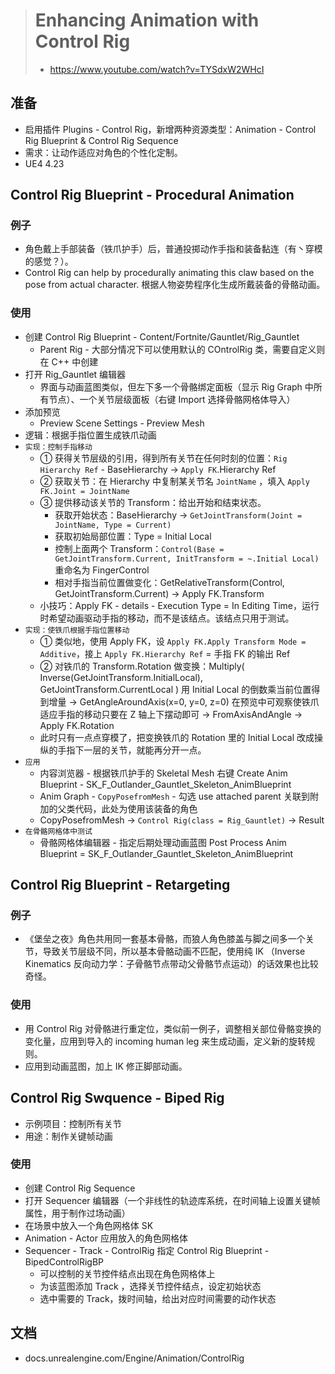 > # Enhancing Animation with Control Rig
> * https://www.youtube.com/watch?v=TYSdxW2WHcI

## 准备
* 启用插件 Plugins - Control Rig，新增两种资源类型：Animation - Control Rig Blueprint & Control Rig Sequence
* 需求：让动作适应对角色的个性化定制。
* UE4 4.23

## Control Rig Blueprint - Procedural Animation
### 例子
* 角色戴上手部装备（铁爪护手）后，普通投掷动作手指和装备黏连（有丶穿模的感觉？）。
* Control Rig can help by procedurally animating this claw based on the pose from actual character. 根据人物姿势程序化生成所戴装备的骨骼动画。
### 使用
* 创建 Control Rig Blueprint - Content/Fortnite/Gauntlet/Rig_Gauntlet
  * Parent Rig - 大部分情况下可以使用默认的 COntrolRig 类，需要自定义则在 C++ 中创建
* 打开 Rig_Gauntlet 编辑器
  * 界面与动画蓝图类似，但左下多一个骨骼绑定面板（显示 Rig Graph 中所有节点）、一个关节层级面板（右键 Import 选择骨骼网格体导入）
* 添加预览
  * Preview Scene Settings - Preview Mesh
* 逻辑：根据手指位置生成铁爪动画
* `实现：控制手指移动`
  * ① 获得关节层级的引用，得到所有关节在任何时刻的位置：`Rig Hierarchy Ref` - BaseHierarchy -> `Apply FK`.Hierarchy Ref
  * ② 获取关节：在 Hierarchy 中复制某关节名 `JointName` ，填入 `Apply FK.Joint = JointName`
  * ③ 提供移动该关节的 Transform：给出开始和结束状态。
    * 获取开始状态：BaseHierarchy -> `GetJointTransform(Joint = JointName, Type = Current)`
    * 获取初始局部位置：Type = Initial Local
    * 控制上面两个 Transform：`Control(Base = GetJointTransform.Current, InitTransform = ~.Initial Local)` 重命名为 FingerControl
    * 相对手指当前位置做变化：GetRelativeTransform(Control, GetJointTransform.Current) -> Apply FK.Transform
  * 小技巧：Apply FK - details - Execution Type = In Editing Time，运行时希望动画驱动手指的移动，而不是该结点。该结点只用于测试。
* `实现：使铁爪根据手指位置移动`
  * ① 类似地，使用 Apply FK，设 `Apply FK.Apply Transform Mode = Additive`，接上 `Apply FK.Hierarchy Ref` = 手指 FK 的输出 Ref
  * ② 对铁爪的 Transform.Rotation 做变换：Multiply( Inverse(GetJointTransform.InitialLocal), GetJointTransform.CurrentLocal ) 用 Initial Local 的倒数乘当前位置得到增量 -> GetAngleAroundAxis(x=0, y=0, z=0) 在预览中可观察使铁爪适应手指的移动只要在 Z 轴上下摆动即可 -> FromAxisAndAngle -> Apply FK.Rotation
  * 此时只有一点点穿模了，把变换铁爪的 Rotation 里的 Initial Local 改成操纵的手指下一层的关节，就能再分开一点。
* `应用`
  * 内容浏览器 - 根据铁爪护手的 Skeletal Mesh 右键 Create Anim Blueprint - SK_F_Outlander_Gauntlet_Skeleton_AnimBlueprint
  * Anim Graph - `CopyPosefromMesh` - 勾选 use attached parent 关联到附加的父类代码，此处为使用该装备的角色
  * CopyPosefromMesh -> `Control Rig(class = Rig_Gauntlet)` -> Result
* `在骨骼网格体中测试`
  * 骨骼网格体编辑器 - 指定后期处理动画蓝图 Post Process Anim Blueprint = SK_F_Outlander_Gauntlet_Skeleton_AnimBlueprint

## Control Rig Blueprint - Retargeting
### 例子
* 《堡垒之夜》角色共用同一套基本骨骼，而狼人角色膝盖与脚之间多一个关节，导致关节层级不同，所以基本骨骼动画不匹配，使用纯 IK （Inverse Kinematics 反向动力学：子骨骼节点带动父骨骼节点运动）的话效果也比较奇怪。
### 使用
* 用 Control Rig 对骨骼进行重定位，类似前一例子，调整相关部位骨骼变换的变化量，应用到导入的 incoming human leg 来生成动画，定义新的旋转规则。
* 应用到动画蓝图，加上 IK 修正脚部动画。

## Control Rig Swquence - Biped Rig
* 示例项目：控制所有关节
* 用途：制作关键帧动画
### 使用
* 创建 Control Rig Sequence
* 打开 Sequencer 编辑器（一个非线性的轨迹库系统，在时间轴上设置关键帧属性，用于制作过场动画）
* 在场景中放入一个角色网格体 SK
* Animation - Actor 应用放入的角色网格体
* Sequencer - Track - ControlRig 指定 Control Rig Blueprint - BipedControlRigBP
  * 可以控制的关节控件结点出现在角色网格体上
  * 为该蓝图添加 Track ，选择关节控件结点，设定初始状态
  * 选中需要的 Track，拨时间轴，给出对应时间需要的动作状态

## 文档
* docs.unrealengine.com/Engine/Animation/ControlRig